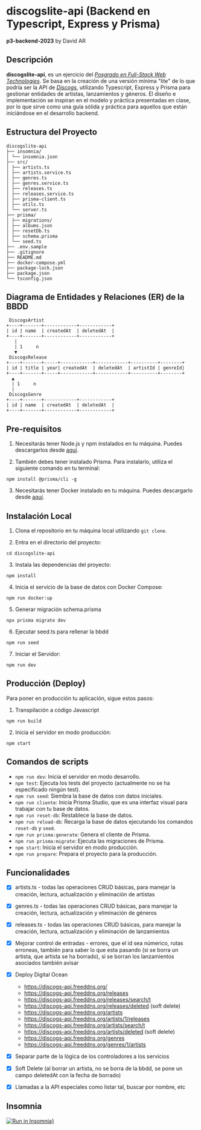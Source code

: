 # discogslite-api (Backend en Typescript, Express y Prisma)
**p3-backend-2023** by David AR

## Descripción

**discogslite-api**, es un ejercicio del [_Posgrado en Full-Stack Web Technologies_](https://www.talent.upc.edu/esp/estudis/formacio/curs/313400/posgrado-full-stack-web-technologies/ "Posgrado en Full-Stack Web Technologies"). Se basa en la creación de una versión mínima "lite" de lo que podría ser la API de  [_Discogs_](https://www.discogs.com/ "Discogs"), utilizando Typescript, Express y Prisma para gestionar entidades de artistas, lanzamientos y géneros. El diseño e implementación se inspiran en el modelo y práctica presentadas en clase, por lo que sirve como una guía sólida y práctica para aquellos que están iniciándose en el desarrollo backend. 
## Estructura del Proyecto

```
discogslite-api
├── insomnia/
│ └── insomnia.json
├── src/
│ ├── artists.ts
│ ├── artists.service.ts
│ ├── genres.ts
│ ├── genres.service.ts
│ ├── releases.ts
│ ├── releases.service.ts
│ ├── prisma-client.ts
│ ├── utils.ts
│ └── server.ts
├── prisma/
│ ├── migrations/
│ ├── albums.json  
│ ├── resetDb.ts
│ ├── schema.prisma
│ └── seed.ts
├── .env.sample
├── .gitignore
├── README.md
├── docker-compose.yml
├── package-lock.json
├── package.json
└── tsconfig.json
```
## Diagrama de Entidades y Relaciones (ER) de la BBDD

```
 DiscogsArtist
+----+-------+------------+------------+
| id | name  | createdAt  | deletedAt  |
+----+-------+------------+------------+
   |
   | 1     n
   ▼
 DiscogsRelease
+----+-------+-----+------------+------------+----------+--------+
| id | title | year| createdAt  | deletedAt  | artistId | genreId|
+----+-------+-----+------------+------------+----------+--------+
  ▲
  | 1     n
  |
 DiscogsGenre
+----+-------+------------+------------+
| id | name  | createdAt  | deletedAt  |
+----+-------+------------+------------+
```
## Pre-requisitos

1. Necesitarás tener Node.js y npm instalados en tu máquina. Puedes descargarlos desde [aquí](https://nodejs.org/es/).

2. También debes tener instalado Prisma. Para instalarlo, utiliza el siguiente comando en tu terminal:

`npm install @prisma/cli -g`

3. Necesitarás tener Docker instalado en tu máquina. Puedes descargarlo desde [aquí](https://www.docker.com/products/docker-desktop).

## Instalación Local

1. Clona el repositorio en tu máquina local utilizando `git clone`.

2. Entra en el directorio del proyecto:

`cd discogslite-api`

3. Instala las dependencias del proyecto:

`npm install`

4. Inicia el servicio de la base de datos con Docker Compose:

`npm run docker:up`

5. Generar migración schema.prisma

`npx prisma migrate dev`

6. Ejecutar seed.ts para rellenar la bbdd

`npm run seed`

7. Iniciar el Servidor:

`npm run dev`

## Producción (Deploy)

Para poner en producción tu aplicación, sigue estos pasos:

1. Transpilación a código Javascript

`npm run build`

2. Inicia el servidor en modo producción: 

`npm start`

## Comandos de scripts

- `npm run dev`: Inicia el servidor en modo desarrollo.
- `npm test`: Ejecuta los tests del proyecto (actualmente no se ha especificado ningún test).
- `npm run seed`: Siembra la base de datos con datos iniciales.
- `npm run cliente`: Inicia Prisma Studio, que es una interfaz visual para trabajar con tu base de datos.
- `npm run reset-db`: Restablece la base de datos.
- `npm run reload-db`: Recarga la base de datos ejecutando los comandos `reset-db` y `seed`.
- `npm run prisma:generate`: Genera el cliente de Prisma.
- `npm run prisma:migrate`: Ejecuta las migraciones de Prisma.
- `npm start`: Inicia el servidor en modo producción.
- `npm run prepare`: Prepara el proyecto para la producción.

## Funcionalidades

- [x] artists.ts - todas las operaciones CRUD básicas, para manejar la creación, lectura, actualización y eliminación de artistas
- [x] genres.ts - todas las operaciones CRUD básicas, para manejar la creación, lectura, actualización y eliminación de géneros
- [x] releases.ts - todas las operaciones CRUD básicas, para manejar la creación, lectura, actualización y eliminación de lanzamientos
- [x] Mejorar control de entradas - errores, que el id sea númerico, rutas erroneas, también para saber lo que esta pasando (si se borra un artista, que artista se ha borrado), si se borran los lanzamientos asociados también avisar
- [x] Deploy Digital Ocean 
    - https://discogs-api.freeddns.org/
    - https://discogs-api.freeddns.org/releases
    - https://discogs-api.freeddns.org/releases/search/t
    - https://discogs-api.freeddns.org/releases/deleted (soft delete)
    - https://discogs-api.freeddns.org/artists
    - https://discogs-api.freeddns.org/artists/1/releases
    - https://discogs-api.freeddns.org/artists/search/t
    - https://discogs-api.freeddns.org/artists/deleted (soft delete)
    - https://discogs-api.freeddns.org/genres
    - https://discogs-api.freeddns.org/genres/1/artists
    
    
- [x] Separar parte de la lógica de los controladores a los servicios
- [x] Soft Delete (al borrar un artista, no se borra de la bbdd, se pone un campo deletedAt con la fecha de borrado)
- [x] Llamadas a la API especiales como listar tal, buscar por nombre, etc

## Insomnia

[![Run in Insomnia}](https://insomnia.rest/images/run.svg)](https://insomnia.rest/run/?label=discogs-api&uri=https%3A%2F%2Fdiscogs-api.freeddns.org%2Finsomnia%2Finsomnia.json)


